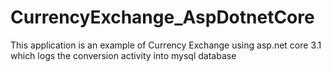 # CurrencyExchange_AspDotnetCore
This application is an example of Currency Exchange using asp.net core 3.1 which logs the conversion activity into mysql database
